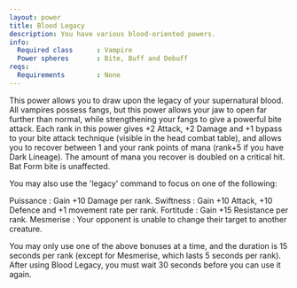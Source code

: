```yaml
---
layout: power
title: Blood Legacy
description: You have various blood-oriented powers.
info:
  Required class      : Vampire
  Power spheres       : Bite, Buff and Debuff
reqs:
  Requirements        : None
---
```


This power allows you to draw upon the legacy of your supernatural blood.  All
vampires possess fangs, but this power allows your jaw to open far further than
normal, while strengthening your fangs to give a powerful bite attack.  Each
rank in this power gives +2 Attack, +2 Damage and +1 bypass to your bite attack
technique (visible in the head combat table), and allows you to recover between
1 and your rank points of mana (rank+5 if you have Dark Lineage).  The amount
of mana you recover is doubled on a critical hit.  Bat Form bite is unaffected.

You may also use the 'legacy' command to focus on one of the following:

Puissance : Gain +10 Damage per rank.
Swiftness : Gain +10 Attack, +10 Defence and +1 movement rate per rank.
Fortitude : Gain +15 Resistance per rank.
Mesmerise : Your opponent is unable to change their target to another creature.

You may only use one of the above bonuses at a time, and the duration is 15
seconds per rank (except for Mesmerise, which lasts 5 seconds per rank).  After
using Blood Legacy, you must wait 30 seconds before you can use it again.
